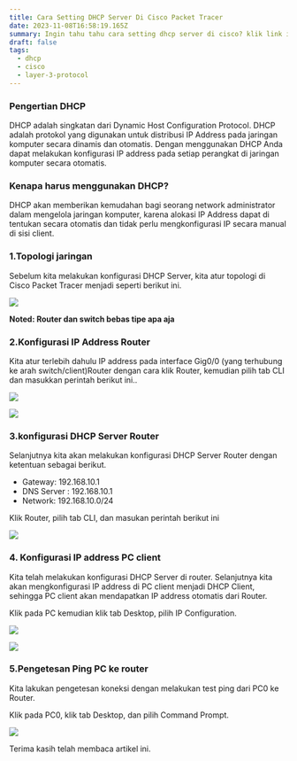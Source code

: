 ```yaml
---
title: Cara Setting DHCP Server Di Cisco Packet Tracer
date: 2023-11-08T16:58:19.165Z
summary: Ingin tahu tahu cara setting dhcp server di cisco? klik link ini
draft: false
tags:
  - dhcp
  - cisco
  - layer-3-protocol
---
```

### Pengertian DHCP

DHCP adalah singkatan dari Dynamic Host Configuration Protocol. DHCP adalah protokol yang digunakan untuk distribusi IP Address pada jaringan komputer secara dinamis dan otomatis. Dengan menggunakan DHCP Anda dapat melakukan konfigurasi IP address pada setiap perangkat di jaringan komputer secara otomatis.

### Kenapa harus menggunakan DHCP?

DHCP akan memberikan kemudahan bagi seorang network administrator dalam mengelola jaringan komputer, karena alokasi IP Address dapat di tentukan secara otomatis dan tidak perlu mengkonfigurasi IP secara manual di sisi client.

### 1.Topologi jaringan

Sebelum kita melakukan konfigurasi DHCP Server, kita atur topologi di Cisco Packet Tracer menjadi seperti berikut ini.

![](/images/uploads/img_20231106_220659.jpg)

**Noted: Router dan switch bebas tipe apa aja**

### 2.Konfigurasi IP Address Router

Kita atur terlebih dahulu IP address pada interface Gig0/0 (yang terhubung ke arah switch/client)Router dengan cara klik Router, kemudian pilih tab CLI dan masukkan perintah berikut ini..

![](/images/uploads/img_20231107_194632.jpg)

![](/images/uploads/img_20231106_221712.jpg)

### 3.konfigurasi DHCP Server Router

Selanjutnya kita akan melakukan konfigurasi DHCP Server Router dengan ketentuan sebagai berikut.

* Gateway: 192.168.10.1
* DNS Server : 192.168.10.1
* Network: 192.168.10.0/24

Klik Router, pilih tab CLI, dan masukan perintah berikut ini

![](/images/uploads/img_20231106_222710.jpg)

### 4. Konfigurasi IP address PC client

Kita telah melakukan konfigurasi DHCP Server di router. Selanjutnya kita akan mengkonfigurasi IP address di PC client menjadi DHCP Client, sehingga PC client akan mendapatkan IP address otomatis dari Router.

Klik pada PC kemudian klik tab Desktop, pilih IP Configuration.

![](/images/uploads/img_20231107_194505.jpg)

![](/images/uploads/gridart_20231106_223555081.jpg)

### 5.Pengetesan Ping PC ke router

Kita lakukan pengetesan koneksi dengan melakukan test ping dari PC0 ke Router.

 Klik pada PC0, klik tab Desktop, dan pilih Command Prompt.

![](/images/uploads/img_20231106_224434.jpg)

  Terima kasih telah membaca artikel ini.